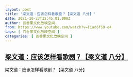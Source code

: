 ```yaml
---
layout: post
title: "梁文道：应该怎样看歌剧？【梁文道 八分】"
date: 2021-10-27T12:45:01.000Z
author: 百香果文化放映空间
from: https://www.youtube.com/watch?v=Iiad6fSO-e4
tags: [ 百香果文化放映空间 ]
categories: [ 百香果文化放映空间 ]
---
```

<!--1635338701000-->
[梁文道：应该怎样看歌剧？【梁文道 八分】](https://www.youtube.com/watch?v=Iiad6fSO-e4)
------

<div>
梁文道：应该怎样看歌剧？【梁文道 八分】
</div>
